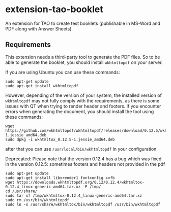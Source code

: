 extension-tao-booklet
=====================

An extension for TAO to create test booklets (publishable in MS-Word and PDF along with Answer Sheets)

## Requirements

This extension needs a third-party tool to generate the PDF files.
So to be able to generate the booklet, you should install `wkhtmltopdf` on your server.

If you are using Ubuntu you can use these commands:

```
sudo apt-get update
sudo apt-get install wkhtmltopdf
```

However, depending of the version of your system, the installed version of `wkhtmltopdf` may not fully comply with the requirements, as there is some issues with QT when trying to render header and footers.
If you encounter errors when generating the document, you should install the tool using these commands:

```
wget https://github.com/wkhtmltopdf/wkhtmltopdf/releases/download/0.12.5/wkhtmltox_0.12.5-1.jessie_amd64.deb
sudo dpkg -i wkhtmltox_0.12.5-1.jessie_amd64.deb
```
after that you can use `/usr/local/bin/wkhtmltopdf` in your configuration


Deprecated:
Please note that the version 0.12.4 has a bug which was fixed in the version 0.12.5: sometimes footers and headers not provided in the pdf

```
sudo apt-get update
sudo apt-get install libxrender1 fontconfig xvfb
wget https://downloads.wkhtmltopdf.org/0.12/0.12.4/wkhtmltox-0.12.4_linux-generic-amd64.tar.xz -P /tmp/
cd /usr/share/
sudo tar xf /tmp/wkhtmltox-0.12.4_linux-generic-amd64.tar.xz
sudo rm /usr/bin/wkhtmltopdf
sudo ln -s /usr/share/wkhtmltox/bin/wkhtmltopdf /usr/bin/wkhtmltopdf
```

